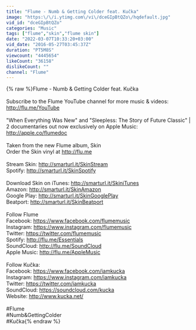 ```yaml
---
title: "Flume - Numb & Getting Colder feat. Kučka"
image: "https:\/\/i.ytimg.com\/vi\/dceGIpBtQZo\/hqdefault.jpg"
vid_id: "dceGIpBtQZo"
categories: "Music"
tags: ["flume","skin","flume skin"]
date: "2022-03-07T10:33:20+03:00"
vid_date: "2016-05-27T03:45:37Z"
duration: "PT5M8S"
viewcount: "4445654"
likeCount: "36158"
dislikeCount: ""
channel: "Flume"
---
```

{% raw %}Flume - Numb &amp; Getting Colder feat. Kučka<br /><br />Subscribe to the Flume YouTube channel for more music &amp; videos: <a rel="nofollow" target="blank" href="http://flu.me/YouTube">http://flu.me/YouTube</a><br /><br />&quot;When Everything Was New&quot; and &quot;Sleepless: The Story of Future Classic&quot; | 2 documentaries out now exclusively on Apple Music: <a rel="nofollow" target="blank" href="http://apple.co/flumedoc">http://apple.co/flumedoc</a> <br /><br />Taken from the new Flume album, Skin<br />Order the Skin vinyl at <a rel="nofollow" target="blank" href="http://flu.me">http://flu.me</a><br /><br />Stream Skin: <a rel="nofollow" target="blank" href="http://smarturl.it/SkinStream">http://smarturl.it/SkinStream</a><br />Spotify: <a rel="nofollow" target="blank" href="http://smarturl.it/SkinSpotify">http://smarturl.it/SkinSpotify</a><br /> <br />Download Skin on iTunes: <a rel="nofollow" target="blank" href="http://smarturl.it/SkiniTunes">http://smarturl.it/SkiniTunes</a><br />Amazon: <a rel="nofollow" target="blank" href="http://smarturl.it/SkinAmazon">http://smarturl.it/SkinAmazon</a><br />Google Play: <a rel="nofollow" target="blank" href="http://smarturl.it/SkinGooglePlay">http://smarturl.it/SkinGooglePlay</a><br />Beatport: <a rel="nofollow" target="blank" href="http://smarturl.it/SkinBeatport">http://smarturl.it/SkinBeatport</a><br /><br />Follow Flume<br />Facebook: <a rel="nofollow" target="blank" href="https://www.facebook.com/flumemusic">https://www.facebook.com/flumemusic</a><br />Instagram: <a rel="nofollow" target="blank" href="https://www.instagram.com/flumemusic">https://www.instagram.com/flumemusic</a><br />Twitter: <a rel="nofollow" target="blank" href="https://twitter.com/flumemusic">https://twitter.com/flumemusic</a><br />Spotify: <a rel="nofollow" target="blank" href="http://flu.me/Essentials">http://flu.me/Essentials</a><br />SoundCloud: <a rel="nofollow" target="blank" href="http://flu.me/SoundCloud">http://flu.me/SoundCloud</a><br />Apple Music: <a rel="nofollow" target="blank" href="http://flu.me/AppleMusic">http://flu.me/AppleMusic</a><br /><br />Follow Kučka:<br />Facebook: <a rel="nofollow" target="blank" href="https://www.facebook.com/iamkucka">https://www.facebook.com/iamkucka</a><br />Instagram: <a rel="nofollow" target="blank" href="https://www.instagram.com/iamkucka">https://www.instagram.com/iamkucka</a><br />Twitter: <a rel="nofollow" target="blank" href="https://twitter.com/iamkucka">https://twitter.com/iamkucka</a><br />SoundCloud: <a rel="nofollow" target="blank" href="https://soundcloud.com/kucka">https://soundcloud.com/kucka</a><br />Website: <a rel="nofollow" target="blank" href="http://www.kucka.net/">http://www.kucka.net/</a><br /><br />#Flume<br />#Numb&amp;GettingColder<br />#Kučka{% endraw %}
